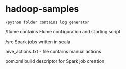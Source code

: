 # hadoop-samples

 	/python folder contains log generator
  
  /flume contains Flume configuration and starting script
  
  /src Spark jobs written in scala
  
  hive_actions.txt - file contains manual actions
  
  pom.xml build descriptor for Spark job creation 
